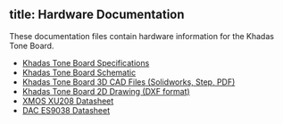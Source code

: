 title: Hardware Documentation
---

These documentation files contain hardware information for the Khadas Tone Board.

* [Khadas Tone Board Specifications](https://dl.Khadas.com/Hardware/ToneBoard/Specs/Tone_Board_Specs.pdf)
* [Khadas Tone Board Schematic](https://dl.Khadas.com/Hardware/ToneBoard/Schematic/Tone_V13%20SCH.pdf)
* [Khadas Tone Board 3D CAD Files (Solidworks, Step, PDF)](https://dl.Khadas.com/Hardware/ToneBoard/Cad/)
* [Khadas Tone Board  2D Drawing (DXF format)](https://dl.Khadas.com/Hardware/ToneBoard/DXF/Tone_V13_DXF.dxf)
* [XMOS XU208 Datasheet](https://dl.Khadas.com/Hardware/ToneBoard/Datasheet/XU208-128-QF48%20Datasheet.pdf)
* [DAC ES9038 Datasheet](https://dl.Khadas.com/Hardware/ToneBoard/Datasheet/ES-ES9038Q2M-DAC%20Datasheet.pdf)

